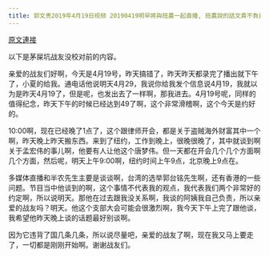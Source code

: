 ```yaml
---
title: 郭文贵2019年4月19日视频 20190419明早將與班農一起直播, 班農說的話文貴不負責, 因為他可能違反郭七條
---
```


[原文連接](https://gnews.org/ThreadView/53478635)

以下是茅屎坑战友没校对前的内容。

  亲爱的战友们好啊，今天是4月19号，昨天搞错了，昨天昨天都录完了播出就下午了，小夏的给我。通电话他说明天4月29，我说你给我发个信息说4月19，我就以为是昨天4月19了，但是呢，也发出去了一样啊，那我进去。4月19号呢，同样的值得纪念，昨天下午的时候已经达到49了啊，这个非常滑稽啊，这个今天是约好的。

  10:00啊，现在已经晚了1点了，这个跟律师开会，都是关于盗贼海外财富其中一个啊，昨天晚上昨天搬东西。来到了纽约，工作到晚上，很晚很晚了，其中就谈到啊关于孟宏伟的事儿啊，他要有人让他这个唐梦伟。但一天都在开会几个几个方面啊几个方面，然后呢，明天上午9:00啊，纽约时间上午9点，北京晚上9点在。

  多媒体直播和半农先生主要是谈谈啊，台湾的选举郭台铭先生啊，还有香港的一些问题。节目当中他谈到的啊，这个事情不代表我的观点，我代表我们两个非常好的约定啊，所以说明天。那他在过去跟我没关系啊，我谈的阿姨我自己负责，所以亲爱的战友吗？明天。他这个支部大会可能会很激烈啊，我今天下午上完了跟他谈，我希望他昨天晚上谈的话题最好别谈啊。

  因为它违背了国几条几条，所以说尽量吧，亲爱的战友了啊，现在我又马上要走了，一切都是刚刚开始啊。谢谢战友们。
